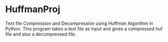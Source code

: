 # HuffmanProj

Text file Compression and Decompression using Huffman Algorithm in Python.
This program takes a text file as input and gives a compressed huf file and also a decompressed file.
